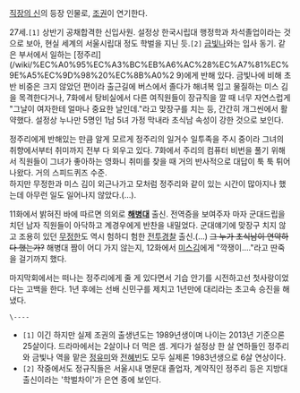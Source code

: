 [직장의 신](%EC%A7%81%EC%9E%A5%EC%9D%98%20%EC%8B%A0.md)의 등장 인물로,
[조권](%EC%A1%B0%EA%B6%8C.md)이 연기한다.

27세.`[1]` 상반기 공채합격한 신입사원. 설정상 한국시립대 행정학과 차석졸업이라는 것으로 보아, 현실 세계의 서울시립대 정도 학벌을
지닌 듯.`[2]` [금빛나](%EA%B8%88%EB%B9%9B%EB%82%98.md)와는 입사 동기. 같은 부서에서 일하는 [정주리]
(/wiki/%EC%A0%95%EC%A3%BC%EB%A6%AC%28%EC%A7%81%EC%9E%A5%EC%9D%98%20%EC%8B%A0%2
9)에게 반해 있다. 금빛나에 비해 초반 비중은 크지 않았던 편이라 출근길에 버스에서 졸다가 해녀복 입고 물질하는 미스 김을 목격한다거나,
7화에서 탕비실에서 다른 여직원들이 장규직을 깔 때 너무 자연스럽게 "그날이 여자한테 얼마나 중요한 날인데."라고 맞장구를 치는 등, 간간히
개그씬에서 활약했다. 설정상 누나만 5명인 1남 5녀 가정 막내라 초식남 속성이 강한 것으로 보인다.

정주리에게 반해있는 만큼 알게 모르게 정주리의 일거수 일투족을 주시 중이라 그녀의 취향에서부터 취미까지 전부 다 외우고 있다. 7화에서
주리의 컴퓨터 비번을 풀기 위해서 직원들이 그녀가 좋아하는 영화니 취미를 찾을 때 거의 반사적으로 대답이 툭 툭 튀어나왔다. 거의 스피드퀴즈
수준.  
하지만 무정한과 미스 김이 외근나가고 모처럼 정주리와 같이 있는 시간이 많아지나 했는데 아무런 일도 일어나지 않았다.(…).

11화에서 밝혀진 바에 따르면 의외로 **[해병대](%ED%95%B4%EB%B3%91%EB%8C%80.md)** 출신. 전역증을
보여주자 마자 군대드립을 치던 남자 직원들이 아닥하고 계경우에게 반찬을 내밀었다. 군대얘기에 맞장구 치지 않고 조용히 있던
[무정한](%EB%AC%B4%EC%A0%95%ED%95%9C.md)도 역시 험하디 험한
[전투경찰](%EC%A0%84%ED%88%AC%EA%B2%BD%EC%B0%B0.md) 출신.(…) <del>그 누가 초식남이 연약하다
했는가?</del> 해병대 짬이 어디 가지 않는지, 12화에서 [미스김](%EB%AF%B8%EC%8A%A4%20%EA%B9%80.md)에게 "깍쟁이…."라고 딴죽을 걸기까지 했다.

마지막회에서는 떠나는 정주리에게 줄 게 있다면서 기습 안기를 시전하고선 첫사랑이었다는 고백을 한다. 1년 후에는 선배 신민구를 제치고
1년만에 대리라는 초고속 승진을 해냈다.

`\----`

  * `[1]` 이긴 하지만 실제 조권의 출생년도는 1989년생이며 나이는 2013년 기준으론 25살이다. 드라마에서는 2살이나 더 먹은 셈. 게다가 설정상 한 살 연하들인 정주리와 금빛나 역을 맡은 [정유미](%EC%A0%95%EC%9C%A0%EB%AF%B8#s-2.md)와 [전혜빈](%EC%A0%84%ED%98%9C%EB%B9%88.md)도 모두 실제론 1983년생으로 6살 연상이다.
  * `[2]` 작중에서도 정규직들은 서울시내 명문대 졸업자, 계약직인 정주리 등은 지방대 출신이라는 '학벌차이'가 은연 중에 보인다.

